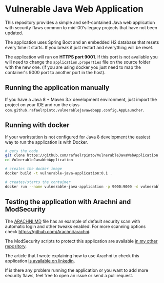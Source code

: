 # Vulnerable Java Web Application

This repository provides a simple and self-contained Java web application with security flaws common to mid-00's legacy projects that have not been updated.

The application uses Spring Boot and an embedded H2 database that resets every time it starts. If you break it just restart and everything will be reset.

The application will run on **HTTPS port 9001**. If this port is not available you will need to change the `application.properties` file on the source folder with the new one. (if you are using docker you just need to map the container's 9000 port to another port in the host).

## Running the application manually

If you have a Java 8 + Maven 3.x development environment, just import the project on your IDE and run the class `com.github.rafaelrpinto.vulnerablejavawebapp.config.AppLauncher`.

## Running with docker

If your workstation is not configured for Java 8 development the easiest way to run the application is with Docker.

```bash
# gets the code
git clone https://github.com/rafaelrpinto/VulnerableJavaWebApplication
cd VulnerableJavaWebApplication

# creates the docker image
docker build -t vulnerable-java-application:0.1 .

# creates/starts the container
docker run --name vulnerable-java-application -p 9000:9000 -d vulnerable-java-application:0.1
```
## Testing the application with Arachni and ModSecurity

The [ARACHNI.MD](https://github.com/rafaelrpinto/VulnerableJavaWebApplication/blob/master/ARACHNI.MD) file has an example of default security scan with automatic login and other tweaks enabled. For more scanning options check https://github.com/Arachni/arachni.

The ModSecurity scripts to protect this application are available [in my other repository](https://github.com/rafaelrpinto/ModSecurityScripts).

The article that I wrote explaining how to use Arachni to check this application [is available on linkedin](https://www.linkedin.com/pulse/identifying-security-flaws-legacy-web-applications-arachni-pinto). 

If is there any problem running the application or you want to add more security flaws, feel free to open an issue or send a pull request.
